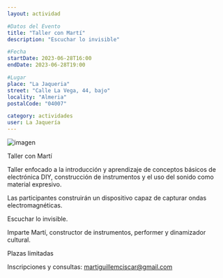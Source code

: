 ```yaml
---
layout: actividad

#Datos del Evento
title: "Taller con Martí"
description: "Escuchar lo invisible"

#Fecha
startDate: 2023-06-28T16:00
endDate: 2023-06-28T19:00

#Lugar
place: "La Jaqueria"
street: "Calle La Vega, 44, bajo"
locality: "Almeria"
postalCode: "04007"

category: actividades
user: La Jaquería
---
```


![imagen](https://lajaqueria.org/recursos/varios/taller_sonido_experimental.jpg)

Taller con Martí

Taller enfocado a la introducción y aprendizaje de conceptos básicos de electrónica DIY, construcción de instrumentos y el uso del sonido como material expresivo.

Las participantes construirán un dispositivo capaz de capturar ondas electromagnéticas. 

Escuchar lo invisible.

Imparte Martí, constructor de instrumentos, performer y dinamizador cultural.

Plazas limitadas

Inscripciones y consultas:
martiguillemciscar@gmail.com

